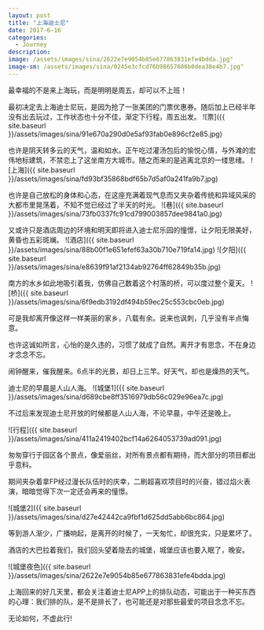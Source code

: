 ```yaml
---
layout: post
title: "上海迪士尼"
date: 2017-6-16
categories:
  - Journey
description: 
image: /assets/images/sina/2622e7e9054b85e677863831efe4bdda.jpg"
image-sm: /assets/images/sina/0245e3cfcd76b98657686b0dea38e4b7.jpg"
---
```

最幸福的不是来上海玩，而是明明是周五，却可以不上班！

最初决定去上海迪士尼玩，是因为抢了一张美团的门票优惠券。随后加上已经半年没有出去玩过，工作状态也十分不佳，渐定下行程，周五出发。
![票]({{ site.baseurl }}/assets/images/sina/91e670a290d0e5af93fab0e896cf2e85.jpg)

也许是阴天转多云的天气，温和如水。正午吃过灌汤包后的愉悦心情，与外滩的宏伟地标建筑，不禁恋上了这坐南方大城市。随之而来的是逃离北京的一缕思绪。
![上海]({{ site.baseurl }}/assets/images/sina/fd93bf35868bdf65b7d5af0a241fa9b7.jpg)

也许是自己放松的身体和心态，在这座充满着现气息而又夹杂着传统和异域风采的大都市里晃荡着，不知不觉已经过了半天的时光。
![巷]({{ site.baseurl }}/assets/images/sina/73fb0337fc91cd799003857dee9841a0.jpg)

又或许只是酒店周边的环境和明天即将进入迪士尼乐园的憧憬，让夕阳无限美好，黄昏也五彩斑斓。
![酒店]({{ site.baseurl }}/assets/images/sina/88b00f1e651efef63a30b710e719fa14.jpg)
![夕阳]({{ site.baseurl }}/assets/images/sina/e8639f91af2134ab92764ff62849b35b.jpg)

南方的水乡如此地吸引着我，仿佛自己数着这个村落的桥，可以度过整个夏天。
![桥]({{ site.baseurl }}/assets/images/sina/6f9edb3192df494b59ec25c553cbc0eb.jpg)

可是我却离开像这样一样美丽的家乡，八载有余。说来也讽刺，几乎没有半点悔意。

也许这诚如所言，心怡的是久违的，习惯了就成了自然。离开才有思念，不在身边才念念不忘。

闹钟醒来，催我醒来。6点半的光景，却日上三竿。好天气，却也是燥热的天气。

迪士尼的早晨是人山人海。
![城堡1]({{ site.baseurl }}/assets/images/sina/d689cbe8ff3516979db56c029e96ea7c.jpg)

不过后来发现迪士尼开放的时候都是人山人海，不论早晨，中午还是晚上。

![行程]({{ site.baseurl }}/assets/images/sina/411a2419402bcf14a6264053739ad091.jpg)

匆匆穿行于园区各个景点，像爱丽丝，对所有景点都有期待，而大部分的项目都出乎意料。

期间夹杂着拿FP经过漫长队伍时的庆幸，二刷超喜欢项目时的兴奋，错过焰火表演，暗暗觉得下次一定还会再来的憧憬。

![城堡2]({{ site.baseurl }}/assets/images/sina/d27e42442ca9fbf1d625dd5abb6bc864.jpg)

等到游人渐少，广播响起，是离开的时候了，一天匆忙，却很充实，只是累坏了。

酒店的大巴拉着我们，我们回头望着隐去的城堡，城堡应该也要入眠了，晚安。

![城堡夜色]({{ site.baseurl }}/assets/images/sina/2622e7e9054b85e677863831efe4bdda.jpg)

上海回来的好几天里，都会关注着迪士尼APP上的排队动态，可能出于一种买东西的心理：我们排的队，是不是排长了，也可能还是对那些最爱的项目念念不忘。

无论如何，不虚此行!
